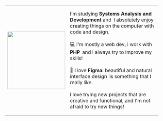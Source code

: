 <table>
  <tr>
    <td>
      <img src="https://imgur.com/ONIMh0D.png" width="190px" />
    </td>
    <td>
      <p>
        I’m studying <strong>Systems Analysis and Development</strong> and I absolutely enjoy creating things on the computer with code and design.<br><br>
        💻 I'm mostly a web dev, I work with <strong>PHP</strong> and I always try to improve my skills!<br><br>
        🎨 I love <strong>Figma</strong>: beautiful and natural interface design is something that I really like.<br><br>
        I love trying new projects that are creative and functional, and I'm not afraid to try new things!
      </p>
    </td>
  </tr>
</table>

